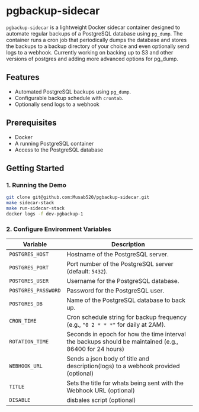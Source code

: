 # pgbackup-sidecar

`pgbackup-sidecar` is a lightweight Docker sidecar container designed to automate regular backups of a PostgreSQL database using `pg_dump`. The container runs a cron job that periodically dumps the database and stores the backups to a backup directory of your choice and even optionally send logs to a webhook. Currently working on backing up to S3 and other versions of postgres and adding more advanced options for pg_dump.

## Features

- Automated PostgreSQL backups using `pg_dump`.
- Configurable backup schedule with `crontab`.
- Optionally send logs to a webhook

## Prerequisites

- Docker
- A running PostgreSQL container
- Access to the PostgreSQL database

## Getting Started

### 1. Running the Demo

```bash
git clone git@github.com:Musab520/pgbackup-sidecar.git
make sidecar-stack
make run-sidecar-stack
docker logs -f dev-pgbackup-1
```

### 2. Configure Environment Variables
| Variable              | Description                                                                 |
| --------------------- | --------------------------------------------------------------------------- |
| `POSTGRES_HOST`             | Hostname of the PostgreSQL server.                                           |
| `POSTGRES_PORT`             | Port number of the PostgreSQL server (default: `5432`).                      |
| `POSTGRES_USER`             | Username for the PostgreSQL database.                                        |
| `POSTGRES_PASSWORD`         | Password for the PostgreSQL user.                                            |
| `POSTGRES_DB`         | Name of the PostgreSQL database to back up.                                  |
| `CRON_TIME`       | Cron schedule string for backup frequency (e.g., `"0 2 * * *"` for daily at 2AM). |
| `ROTATION_TIME`           | Seconds in epoch for how the time interval the backups should be maintained (e.g., 86400 for 24 hours) |
| `WEBHOOK_URL`           | Sends a json body of title and description(logs) to a webhook provided (optional) |
| `TITLE`           | Sets the title for whats being sent with the Webhook URL (optional) |
| `DISABLE`         | disbales script (optional) |

